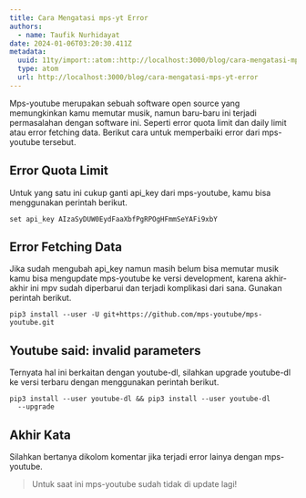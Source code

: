 ```yaml
---
title: Cara Mengatasi mps-yt Error
authors:
  - name: Taufik Nurhidayat
date: 2024-01-06T03:20:30.411Z
metadata:
  uuid: 11ty/import::atom::http://localhost:3000/blog/cara-mengatasi-mps-yt-error
  type: atom
  url: http://localhost:3000/blog/cara-mengatasi-mps-yt-error
---
```

Mps-youtube merupakan sebuah software open source yang memungkinkan kamu memutar musik, namun baru-baru ini terjadi permasalahan dengan software ini. Seperti error quota limit dan daily limit atau error fetching data. Berikut cara untuk memperbaiki error dari mps-youtube tersebut.

## Error Quota Limit

Untuk yang satu ini cukup ganti api\_key dari mps-youtube, kamu bisa menggunakan perintah berikut.

```
set api_key AIzaSyDUW0EydFaaXbfPgRPOgHFmmSeYAFi9xbY
```

## Error Fetching Data

Jika sudah mengubah api\_key namun masih belum bisa memutar musik kamu bisa mengupdate mps-youtube ke versi development, karena akhir-akhir ini mpv sudah diperbarui dan terjadi komplikasi dari sana. Gunakan perintah berikut.

```
pip3 install --user -U git+https://github.com/mps-youtube/mps-youtube.git
```

## Youtube said: invalid parameters

Ternyata hal ini berkaitan dengan youtube-dl, silahkan upgrade youtube-dl ke versi terbaru dengan menggunakan perintah berikut.

```
pip3 install --user youtube-dl && pip3 install --user youtube-dl
  --upgrade
```

## Akhir Kata

Silahkan bertanya dikolom komentar jika terjadi error lainya dengan mps-youtube.

> Untuk saat ini mps-youtube sudah tidak di update lagi!